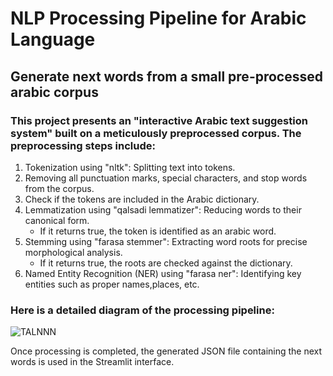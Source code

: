 # NLP Processing Pipeline for  Arabic Language
## Generate next words from a small pre-processed arabic corpus

### This project presents an "interactive Arabic text suggestion system" built on a meticulously preprocessed corpus. The preprocessing steps include:

1. Tokenization using "nltk": Splitting text into tokens.
2. Removing all punctuation marks, special characters, and stop words from the corpus.
3. Check if the tokens are included in the Arabic dictionary.
4. Lemmatization using "qalsadi lemmatizer": Reducing words to their canonical form. 
    - If it returns true, the token is identified as an arabic word.
5. Stemming using "farasa stemmer": Extracting word roots for precise morphological analysis.
    - If it returns true, the roots are checked against the dictionary.
6. Named Entity Recognition (NER) using  "farasa ner": Identifying key entities such as proper names,places, etc.

### Here is a detailed diagram of the processing pipeline:
![TALNNN](https://github.com/user-attachments/assets/368154f7-6aa4-4104-a566-7ee2ea2756dd)

Once processing is completed, the generated JSON file containing the next words is used in the Streamlit interface.


